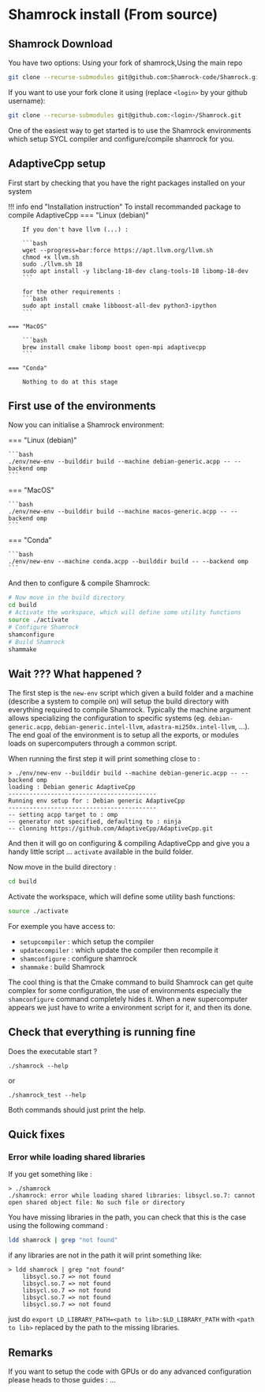 # Shamrock install (From source)

## Shamrock Download

You have two options: Using your fork of shamrock,Using the main repo

```bash
git clone --recurse-submodules git@github.com:Shamrock-code/Shamrock.git
```
If you want to use your fork clone it using (replace `<login>` by your github username):
```bash
git clone --recurse-submodules git@github.com:<login>/Shamrock.git
```

One of the easiest way to get started is to use the Shamrock environments which setup SYCL compiler and configure/compile shamrock for you.

## AdaptiveCpp setup

First start by checking that you have the right packages installed on your system

!!! info end "Installation instruction"
    To install recommanded package to compile AdaptiveCpp
    === "Linux (debian)"

        If you don't have llvm (...) :

        ```bash
        wget --progress=bar:force https://apt.llvm.org/llvm.sh
        chmod +x llvm.sh
        sudo ./llvm.sh 18
        sudo apt install -y libclang-18-dev clang-tools-18 libomp-18-dev
        ```

        for the other requirements :
        ```bash
        sudo apt install cmake libboost-all-dev python3-ipython
        ```

    === "MacOS"

        ```bash
        brew install cmake libomp boost open-mpi adaptivecpp
        ```

    === "Conda"

        Nothing to do at this stage

## First use of the environments

Now you can initialise a Shamrock environment:

=== "Linux (debian)"

    ```bash
    ./env/new-env --builddir build --machine debian-generic.acpp -- --backend omp
    ```

=== "MacOS"

    ```bash
    ./env/new-env --builddir build --machine macos-generic.acpp -- --backend omp
    ```
=== "Conda"

    ```bash
    ./env/new-env --machine conda.acpp --builddir build -- --backend omp
    ```

And then to configure & compile Shamrock:
```bash
# Now move in the build directory
cd build
# Activate the workspace, which will define some utility functions
source ./activate
# Configure Shamrock
shamconfigure
# Build Shamrock
shammake
```

## Wait ??? What happened ?

The first step is the `new-env` script which given a build folder and a machine (describe a system to compile on) will setup the build directory with everything required to compile Shamrock. Typically the machine argument allows specializing the configuration to specific systems (eg. `debian-generic.acpp`, `debian-generic.intel-llvm`, `adastra-mi250x.intel-llvm`, ...). The end goal of the environment is to setup all the exports, or modules loads on supercomputers through a common script.

When running the first step it will print something close to :
```
> ./env/new-env --builddir build --machine debian-generic.acpp -- --backend omp
loading : Debian generic AdaptiveCpp
------------------------------------------
Running env setup for : Debian generic AdaptiveCpp
------------------------------------------
-- setting acpp target to : omp
-- generator not specified, defaulting to : ninja
-- clonning https://github.com/AdaptiveCpp/AdaptiveCpp.git
```
And then it will go on configuring & compiling AdaptiveCpp and give you a handy little script ... `activate` available in the build folder.

Now move in the build directory :
```sh
cd build
```

Activate the workspace, which will define some utility bash functions:
```sh
source ./activate
```

For exemple you have access to:

 - `setupcompiler` : which setup the compiler
 - `updatecompiler` : which update the compiler then recompile it
 - `shamconfigure` : configure shamrock
 - `shammake` : build Shamrock

The cool thing is that the Cmake command to build Shamrock can get quite complex for some configuration, the use of environments especially the `shamconfigure` command completely hides it. When a new supercomputer appears we just have to write a environment script for it, and then its done.

## Check that everything is running fine

Does the executable start ?
```
./shamrock --help
```
or
```
./shamrock_test --help
```

Both commands should just print the help.

## Quick fixes
### Error while loading shared libraries
If you get something like :
```
> ./shamrock
./shamrock: error while loading shared libraries: libsycl.so.7: cannot open shared object file: No such file or directory
```

You have missing libraries in the path, you can check that this is the case using the following command :
```bash
ldd shamrock | grep "not found"
```

if any libraries are not in the path it will print something like:
```
> ldd shamrock | grep "not found"
    libsycl.so.7 => not found
    libsycl.so.7 => not found
    libsycl.so.7 => not found
    libsycl.so.7 => not found
    libsycl.so.7 => not found
```

just do `export LD_LIBRARY_PATH=<path to lib>:$LD_LIBRARY_PATH` with `<path to lib>`
replaced by the path to the missing libraries.

## Remarks

If you want to setup the code with GPUs or do any advanced configuration please heads to those guides : ...
